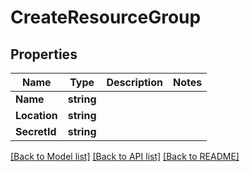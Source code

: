 # CreateResourceGroup

## Properties

Name | Type | Description | Notes
------------ | ------------- | ------------- | -------------
**Name** | **string** |  | 
**Location** | **string** |  | 
**SecretId** | **string** |  | 

[[Back to Model list]](../README.md#documentation-for-models) [[Back to API list]](../README.md#documentation-for-api-endpoints) [[Back to README]](../README.md)


